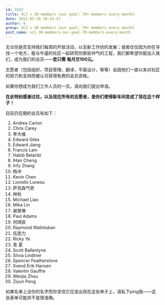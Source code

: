 ```yaml
---
id: 3163
title: XCJ = 30 members (our goal: 70+ members every month)
date: 2012-05-10 10:14:17
author: 4
group: XCJ = 30 members (our goal: 70+ members every month)
post_name: xcj-30-members-our-goal-70-members-every-month
---
```


无论你是否支持我们每周的开放活动，以及新工作坊的发展；或者仅仅因为你在寻找一个地方，能与牛逼的社区一起研究你那些帅气的工程，我们都希望你能加入我们，成为我们的会员——**您只需** **每月交100元。**

志愿者（包括组织，项目管理，翻译，平面设计，等等）会因他们一直以来对社区的努力和支持而被认可获得免费的会员资格。

如果你想成为我们工作人员的一员，请向我们提出申请。

**在此特别感谢过往，以及现在所有的志愿者，是你们使得新车间变成了现在这个样子！**

目前仍在期的会员有如下：

1. Andrea Carlon
2. Chris Carey
3. 李大维
4. Edward Giles
5. Edward Jiang
6. Francis Lam
7. Habib Belaribi
8. IHan Cheng
9. Infy Zhang
10. 杨冲
11. Kevin Chen
12. Lionello Lunesu
13. 萨克森气势
14. 林秋
15. Michael Liao
16. Mika Lin
17. 谢旻琳
18. Paul Adams
19. 何琪辰
20. Raymond Walintukan
21. 伍思力
22. Ricky Ye
23. 青 夏
24. Scott Ballantyne
25. Silvia Lindtner
26. Spencer Featherstone
27. Svend Erik Hansen
28. Valentin Gauffre
29. Wenjia Zhou
30. Ziyun Peng

如果名单上没你的名字而你坚信它应该出现在这张单子上，请私下ping我——这张表单可能并不是很准确。